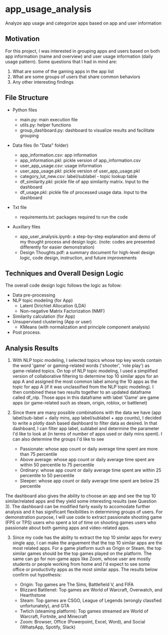 # app_usage_analysis
 Analyze app usage and categorize apps based on app and user information
 
 ## Motivation
 For this project, I was interested in grouping apps and users based on both app information (name and overview) and user usage information (daily usage pattern). Some questions that I had in mind are:
 1. What are some of the gaming apps in the app list
 2. What are some groups of users that share common behaviors
 3. Any other interesting findings

## File Structure
- Python files
  - main.py: main execution file
  - utils.py: helper functions
  - group_dashboard.py: dashboard to visualize results and facilitate grouping

- Data files (In "Data" folder)
  - app_information.csv: app information
  - app_information.pkl: pickle version of app_information.csv
  - user_app_usage.csv: usage information
  - user_app_usage.pkl: pickle version of user_app_usage.pkl
  - category_lut_new.csv: label/sublabel - topic lookup table
  - df_similarity.pkl: pickle file of app similarity matrix. Input to the dashboard
  - df_usage.pkl: pickle file of processed usage data. Input to the dashboard

- Txt file
  - requirements.txt: packages required to run the code
 
- Auxillary files
  - app_user_analysis.ipynb: a step-by-step explanation and demo of my thought process and design logic. (note: codes are presented differently for easier demonstration)
  - Design Thoughts.pdf: a summary document for high-level design logic, code design, instruction, and future improvements
 
 ## Techniques and Overall Design Logic
 The overall code design logic follows the logic as follow:

- Data pre-processing
- NLP topic modeling (for App)
  - Latent Dirichlet Allocation (LDA)
  - Non-negative Matrix Factorization (NMF)
- Similarity calculation (for App)
- Unsupervised clustering (App or user)
  - KMeans (with normalization and principle component analysis)
- Post process.

## Analysis Results
1. With NLP topic modeling, I selected topics whose top key words contain the word 'game' or gaming-related words ('shooter', 'role play') as game-related topics. On top of NLP topic modeling, I used a simplified version of collaborative filtering to determine top 10 similar apps for an app A and assigned the most common label among the 10 apps as the topic for app A (if it was unclassified from the NLP topic modeling). I then combined these two results together to an updated dataframe called df_nlp. Those apps in this dataframe with label 'Game' are game apps (or game-related such as steam, origin, roblox, or battlenet)

2. Since there are many possible combinations with the data we have (app label/sub-label + daily mins, app label/sublabel + app counts), I decided to write a plotly dash based dashboard to filter data as desired. In that dashboard, I can filter app label, sublabel and determine the parameter I'd like to look at (in terms of number of apps used or daily mins spent). I can also determine the groups I'd like to see

   - Passionate: whose app count or daily average time spent are more than 75 percentile
   - Above average: whose app count or daily average time spent are within 50 percentile to 75 percentile
   - Ordinary: whose app count or daily average time spent are within 25 percentile to 50 percentile
   - Sleeper: whose app count or daily average time spent are below 25 percentile

The dashboard also gives the ability to choose an app and see the top 10 similar/related apps and they yield some interesting results (see Question 3). The dashboard can be modified fairly easily to accomodate further analysis and it has significant flexibilities in determining groups of users. For demonstration purpose, I will use code to extract passionate shooting game (FPS or TPS) users who spent a lot of time on shooting games users who passionate about both gaming apps and video-related apps.

3. Since my code has the ability to extract the top 10 similar apps for every single app, I can make the arguement that the top 10 similar apps are the most related apps. For a game platform such as Origin or Steam, the top similar games should be the top games played on the platform. The same can go for non-game apps like Zoom, whose user are mostly students or people working from home and I'd expect to see some office or productivity apps as the most similar apps. The results below confirm out hypothesis:

   - Origin: Top games are The Sims, Battlefield V, and FIFA
   - Blizzard Battlenet: Top games are World of Warcraft, Overwatch, and Hearthstone
   - Steam: Top games are CSGO, League of Legends (wrongly classfied unfortunately), and GTA
   - Twtich (steaming platform): Top games streamed are World of Warcraft, Fortnite, and Minecraft
   - Zoom: Browser, Office (Powerpoint, Excel, Word), and Social (WhatsApp, Spotify, Slack)
